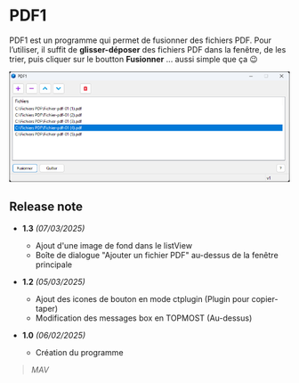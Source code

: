 # PDF1
PDF1 est un programme qui permet de fusionner des fichiers PDF.
Pour l’utiliser, il suffit de **glisser-déposer** des fichiers PDF dans la fenêtre, de les trier, puis cliquer sur le boutton **Fusionner** ... aussi simple que ça :wink:

![MarkdownViewer++](https://raw.githubusercontent.com/tatascorp/mavapps/main/MAVAPPS/PDF1/PDF1_img-01.png)
## Release note
* **1.3** *(07/03/2025)*
    * Ajout d'une image de fond dans le listView
    * Boîte de dialogue "Ajouter un fichier PDF" au-dessus de la fenêtre principale

* **1.2** *(05/03/2025)*
    * Ajout des icones de bouton en mode ctplugin (Plugin pour copier-taper)
    * Modification des messages box en TOPMOST (Au-dessus)

* **1.0** *(06/02/2025)*
    * Création du programme

>*MAV*
